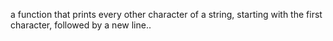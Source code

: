 a function that prints every other character of a string, starting with the first character, followed by a new line..
